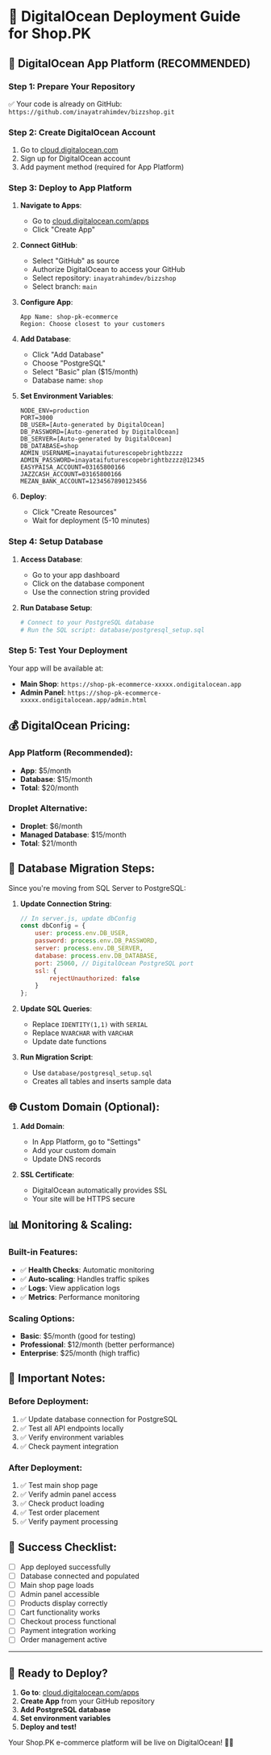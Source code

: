 # 🚀 DigitalOcean Deployment Guide for Shop.PK

## 🎯 **DigitalOcean App Platform (RECOMMENDED)**

### **Step 1: Prepare Your Repository**
✅ Your code is already on GitHub: `https://github.com/inayatrahimdev/bizzshop.git`

### **Step 2: Create DigitalOcean Account**
1. Go to [cloud.digitalocean.com](https://cloud.digitalocean.com)
2. Sign up for DigitalOcean account
3. Add payment method (required for App Platform)

### **Step 3: Deploy to App Platform**

1. **Navigate to Apps**:
   - Go to [cloud.digitalocean.com/apps](https://cloud.digitalocean.com/apps)
   - Click "Create App"

2. **Connect GitHub**:
   - Select "GitHub" as source
   - Authorize DigitalOcean to access your GitHub
   - Select repository: `inayatrahimdev/bizzshop`
   - Select branch: `main`

3. **Configure App**:
   ```
   App Name: shop-pk-ecommerce
   Region: Choose closest to your customers
   ```

4. **Add Database**:
   - Click "Add Database"
   - Choose "PostgreSQL"
   - Select "Basic" plan ($15/month)
   - Database name: `shop`

5. **Set Environment Variables**:
   ```env
   NODE_ENV=production
   PORT=3000
   DB_USER=[Auto-generated by DigitalOcean]
   DB_PASSWORD=[Auto-generated by DigitalOcean]
   DB_SERVER=[Auto-generated by DigitalOcean]
   DB_DATABASE=shop
   ADMIN_USERNAME=inayataifuturescopebrightbzzzz
   ADMIN_PASSWORD=inayataifuturescopebrightbzzzz@12345
   EASYPAISA_ACCOUNT=03165800166
   JAZZCASH_ACCOUNT=03165800166
   MEZAN_BANK_ACCOUNT=1234567890123456
   ```

6. **Deploy**:
   - Click "Create Resources"
   - Wait for deployment (5-10 minutes)

### **Step 4: Setup Database**

1. **Access Database**:
   - Go to your app dashboard
   - Click on the database component
   - Use the connection string provided

2. **Run Database Setup**:
   ```bash
   # Connect to your PostgreSQL database
   # Run the SQL script: database/postgresql_setup.sql
   ```

### **Step 5: Test Your Deployment**

Your app will be available at:
- **Main Shop**: `https://shop-pk-ecommerce-xxxxx.ondigitalocean.app`
- **Admin Panel**: `https://shop-pk-ecommerce-xxxxx.ondigitalocean.app/admin.html`

## 💰 **DigitalOcean Pricing:**

### **App Platform** (Recommended):
- **App**: $5/month
- **Database**: $15/month
- **Total**: $20/month

### **Droplet Alternative**:
- **Droplet**: $6/month
- **Managed Database**: $15/month
- **Total**: $21/month

## 🔧 **Database Migration Steps:**

Since you're moving from SQL Server to PostgreSQL:

1. **Update Connection String**:
   ```javascript
   // In server.js, update dbConfig
   const dbConfig = {
       user: process.env.DB_USER,
       password: process.env.DB_PASSWORD,
       server: process.env.DB_SERVER,
       database: process.env.DB_DATABASE,
       port: 25060, // DigitalOcean PostgreSQL port
       ssl: {
           rejectUnauthorized: false
       }
   };
   ```

2. **Update SQL Queries**:
   - Replace `IDENTITY(1,1)` with `SERIAL`
   - Replace `NVARCHAR` with `VARCHAR`
   - Update date functions

3. **Run Migration Script**:
   - Use `database/postgresql_setup.sql`
   - Creates all tables and inserts sample data

## 🌐 **Custom Domain (Optional):**

1. **Add Domain**:
   - In App Platform, go to "Settings"
   - Add your custom domain
   - Update DNS records

2. **SSL Certificate**:
   - DigitalOcean automatically provides SSL
   - Your site will be HTTPS secure

## 📊 **Monitoring & Scaling:**

### **Built-in Features**:
- ✅ **Health Checks**: Automatic monitoring
- ✅ **Auto-scaling**: Handles traffic spikes
- ✅ **Logs**: View application logs
- ✅ **Metrics**: Performance monitoring

### **Scaling Options**:
- **Basic**: $5/month (good for testing)
- **Professional**: $12/month (better performance)
- **Enterprise**: $25/month (high traffic)

## 🚨 **Important Notes:**

### **Before Deployment:**
1. ✅ Update database connection for PostgreSQL
2. ✅ Test all API endpoints locally
3. ✅ Verify environment variables
4. ✅ Check payment integration

### **After Deployment:**
1. ✅ Test main shop page
2. ✅ Verify admin panel access
3. ✅ Check product loading
4. ✅ Test order placement
5. ✅ Verify payment processing

## 🎯 **Success Checklist:**

- [ ] App deployed successfully
- [ ] Database connected and populated
- [ ] Main shop page loads
- [ ] Admin panel accessible
- [ ] Products display correctly
- [ ] Cart functionality works
- [ ] Checkout process functional
- [ ] Payment integration working
- [ ] Order management active

---

## 🚀 **Ready to Deploy?**

1. **Go to**: [cloud.digitalocean.com/apps](https://cloud.digitalocean.com/apps)
2. **Create App** from your GitHub repository
3. **Add PostgreSQL database**
4. **Set environment variables**
5. **Deploy and test!**

Your Shop.PK e-commerce platform will be live on DigitalOcean! 🛒✨
